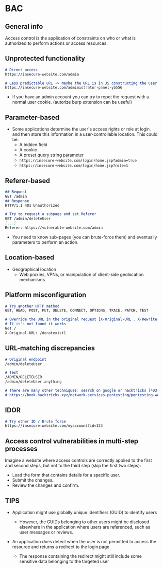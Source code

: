 # BAC

## General info

Access control is the application of constraints on who or what is authorized to perform actions or access resources.

## Unprotected functionality

```markdown
# Direct access
https://insecure-website.com/admin

# Less predictable URL -> maybe the URL is in JS constructing the user UI
https://insecure-website.com/administrator-panel-yb556
```

* If you have an admin account you can try to repet the request with a normal user cookie. (autorize burp extension can be useful)

## Parameter-based

* Some applications determine the user's access rights or role at login, and then store this information in a user-controllable location. This could be:
  * A hidden field
  * A cookie
  * A preset query string parameter
  * `https://insecure-website.com/login/home.jsp?admin=true`
  * `https://insecure-website.com/login/home.jsp?role=1`

## Referer-based

```markdown
## Request
GET /admin
## Response
HTTP/1.1 401 Unauthorized

# Try to request a subpage and set Referer
GET /admin/deleteUser
[...]
Referer: https://vulnerable-website.com/admin 
```

* You need to know sub-pages (you can brute-force them) and eventually parameters to perform an action.

## Location-based

* Geographical location
  * Web proxies, VPNs, or manipulation of client-side geolocation mechanisms

## Platform misconfiguration

```markdown
# Try another HTTP method
GET, HEAD, POST, PUT, DELETE, CONNECT, OPTIONS, TRACE, PATCH, TEST

# Override the URL in the original request [X-Original-URL , X-Rewrite-URL]
# If it's not found it works
Get /
X-Original-URL: /donotexist1
```

## URL-matching discrepancies

```markdown
# Original endpoint
/admin/deleteUser

# Test
/ADMIN/DELETEUSER
/admin/deleteUser.anything

# There are many other techniques: search on google or hacktricks [403 & 401 Bypasses]
# https://book.hacktricks.xyz/network-services-pentesting/pentesting-web/403-and-401-bypasses
```

## IDOR

```markdown
# Try other ID / Brute force
https://insecure-website.com/myaccount?id=123
```

## Access control vulnerabilities in multi-step processes

Imagine a website where access controls are correctly applied to the first and second steps, but not to the third step (skip the first two steps):

* Load the form that contains details for a specific user.
* Submit the changes.
* Review the changes and confirm.

## TIPS

*   Application might use globally unique identifiers (GUID) to identify users

    * However, the GUIDs belonging to other users might be disclosed elsewhere in the application where users are referenced, such as user messages or reviews.


* An application does detect when the user is not permitted to access the resource and returns a redirect to the login page
  * The response containing the redirect might still include some sensitive data belonging to the targeted user
